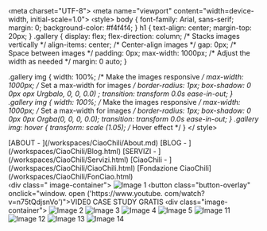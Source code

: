 
<html lang="en">
<head>
    ‹meta charset="UTF-8">
    ‹meta name="viewport" content="width=device-width, initial-scale=1.0">
    ‹style>
    body {
    font-family: Arial, sans-serif;
    margin: 0;
    background-color: #f4f4f4;
    }
    h1 {
    text-align: center; margin-top: 20px;
    }
    .gallery {
        display: flex;
        flex-direction: column; /* Stacks images vertically */ align-items: center; /* Center-align           images */ gap: 0px; /* Space between images */ padding: 0px;
        max-width: 1000px; /* Adjust the width as needed */ margin: 0 auto;
    }
    
.gallery img {
    width: 100%; /* Make the images responsive */ max-width: 1000px; /* Set a max-width for images */     border-radius: 1px;
    box-shadow: 0 0px opx Urgbalo, 0, 0, 0.0) ; transition: transform 0.0s ease-in-out;
    }
.gallery img {
    width: 100%; /* Make the images responsive */ max-width: 1000px; /* Set a max-width for images */
    border-radius: 1px;
    box-shadow: 0 0px 0px Orgba(0, 0, 0, 0.0);
    transition: transform 0.0s ease-in-out;
    }
.gallery img: hover {
    transform: scale (1.05); /* Hover effect */
    }
</ style>
</head>
</body>
</html>
</head>
<body>
[ABOUT - ](/workspaces/CiaoChili/About.md)
[BLOG - ](/workspaces/CiaoChili/Blog.html)
[SERVIZI - ](/workspaces/CiaoChili/Servizi.html)
[CiaoChili - ](/workspaces/CiaoChili/CiaoChili.html)
[Fondazione CiaoChili](/workspaces/CiaoChili/FonCiao.html)

<div class="gallery">
‹div class=" image-container">
<img src="/workspaces/CiaoChili/IMG_0001,jpeg" alt="Image 1">
‹button class="button-overlay" onclick="window. open ('https://www.youtube. com/watch?
v=n75tQdjsnVo')">VIDE0 CASE STUDY GRATIS</button>
‹div class="image-container">
<img src="/workspaces/CiaoChili/IMG_0002.jpeg" alt="Image 2">
<img src="/workspaces/CiaoChili/IMG_0003.jpeg" alt="Image 3"> <img src="/workspaces/CiaoChili/IMG_0004.jpeg" alt="Image 4"> <img src="/workspaces/CiaoChili/IMG_0005.jpeg" alt="Image 5"> <img src="/workspaces/CiaoChili/IMG_0011.jpeg" alt="Image 11"> <img src="/workspaces/CiaoChili/IMG_0012.jpeg" alt="Image 12"> <img src="/workspaces/CiaoChili/IMG_0013.jpeg" alt="Image 13"> <img src="/workspaces/CiaoChili/IMG_0014-jpeg" alt="Image 14">
</ body> </htm l>

